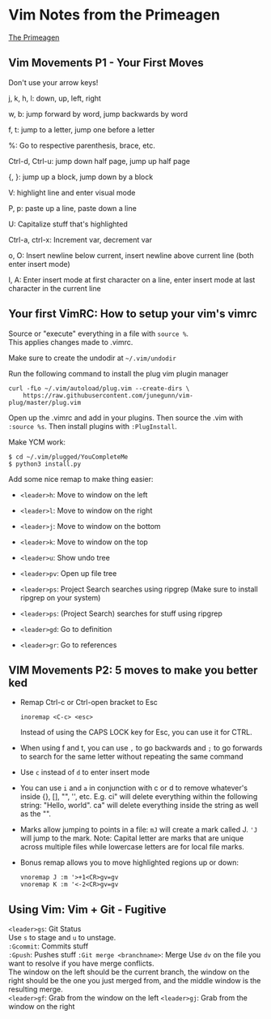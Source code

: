 # Vim Notes from the Primeagen
[The Primeagen](https://www.youtube.com/playlist?list=PLm323Lc7iSW9kRCuzB3J_h7vPjIDedplM)

## Vim Movements P1 - Your First Moves
Don't use your arrow keys!

j, k, h, l: down, up, left, right  

w, b: jump forward by word, jump backwards by word  

f, t: jump to a letter, jump one before a letter  

%: Go to respective parenthesis, brace, etc.  

Ctrl-d, Ctrl-u: jump down half page, jump up half page  

{, }: jump up a block, jump down by a block  

V: highlight line and enter visual mode  

P, p: paste up a line, paste down a line  

U: Capitalize stuff that's highlighted  

Ctrl-a, ctrl-x: Increment var, decrement var  

o, O: Insert newline below current, insert newline above current line (both enter insert mode)  

I, A: Enter insert mode at first character on a line, enter insert mode at last character in the current line  


## Your first VimRC: How to setup your vim's vimrc
Source or "execute" everything in a file with `source %`.  
This applies changes made to .vimrc.  

Make sure to create the undodir at `~/.vim/undodir`  

Run the following command to install the plug vim plugin manager
```console
curl -fLo ~/.vim/autoload/plug.vim --create-dirs \
    https://raw.githubusercontent.com/junegunn/vim-plug/master/plug.vim
```

Open up the .vimrc and add in your plugins.
Then source the .vim with `:source %s`.
Then install plugins with `:PlugInstall`.

Make YCM work:
```console
$ cd ~/.vim/plugged/YouCompleteMe
$ python3 install.py
```

Add some nice remap to make thing easier:
* `<leader>h`: Move to window on the left
* `<leader>l`: Move to window on the right
* `<leader>j`: Move to window on the bottom
* `<leader>k`: Move to window on the top

* `<leader>u`: Show undo tree

* `<leader>pv`: Open up file tree

* `<leader>ps`: Project Search searches using ripgrep (Make sure to install ripgrep on your system)

* `<leader>ps`: (Project Search) searches for stuff using ripgrep

* `<leader>gd`: Go to definition
* `<leader>gr`: Go to references  

## VIM Movements P2: 5 moves to make you better ked
* Remap Ctrl-c or Ctrl-open bracket to Esc 
  ```vimscript
  inoremap <C-c> <esc>
  ```
  Instead of using the CAPS LOCK key for Esc, you can use it for CTRL.

* When using f and t, you can use `,` to go backwards and `;` to go forwards to search for the same letter without repeating the same command
* Use `c` instead of `d` to enter insert mode
* You can use `i` and `a` in conjunction with c or d to remove whatever's inside {}, [], "", '', etc.
  E.g. ci" will delete everything within the following string: "Hello, world".
  ca" will delete everything inside the string as well as the "". 
* Marks allow jumping to points in a file: `mJ` will create a mark called J. `'J` will jump to the mark. Note: Capital letter are marks that are unique across multiple files while lowercase letters are for local file marks.
* Bonus remap allows you to move highlighted regions up or down:
  ```vimscript
  vnoremap J :m '>+1<CR>gv=gv
  vnoremap K :m '<-2<CR>gv=gv
  ```
## Using Vim: Vim + Git - Fugitive
`<leader>gs`: Git Status  
Use `s` to stage and `u` to unstage.  
`:Gcommit`: Commits stuff  
`:Gpush`: Pushes stuff
`:Git merge <branchname>`: Merge
Use `dv` on the file you want to resolve if you have merge conflicts.  
The window on the left should be the current branch, the window on the right should be the one you just merged from, and the middle window is the resulting merge.  
`<leader>gf`: Grab from the window on the left
`<leader>gj`: Grab from the window on the right
